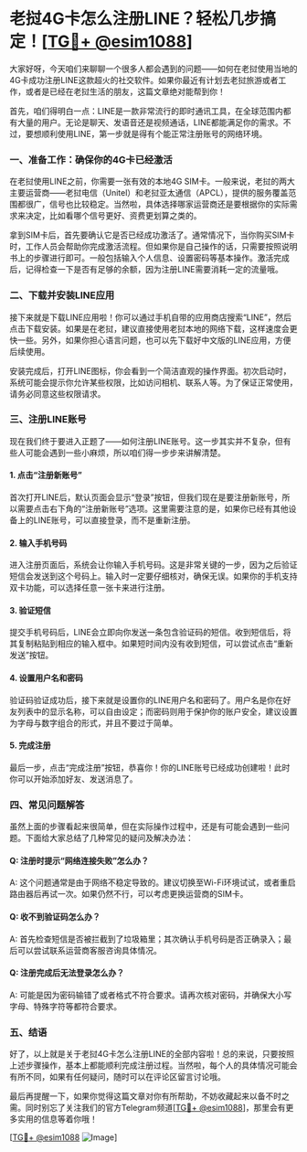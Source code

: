 # 老挝4G卡怎么注册LINE？轻松几步搞定！[[TG💪+ @esim1088](https://t.me/s/esim1088)]

大家好呀，今天咱们来聊聊一个很多人都会遇到的问题——如何在老挝使用当地的4G卡成功注册LINE这款超火的社交软件。如果你最近有计划去老挝旅游或者工作，或者是已经在老挝生活的朋友，这篇文章绝对能帮到你！

首先，咱们得明白一点：LINE是一款非常流行的即时通讯工具，在全球范围内都有大量的用户。无论是聊天、发语音还是视频通话，LINE都能满足你的需求。不过，要想顺利使用LINE，第一步就是得有个能正常注册账号的网络环境。

### 一、准备工作：确保你的4G卡已经激活

在老挝使用LINE之前，你需要一张有效的本地4G SIM卡。一般来说，老挝的两大主要运营商——老挝电信（Unitel）和老挝亚太通信（APCL），提供的服务覆盖范围都很广，信号也比较稳定。当然啦，具体选择哪家运营商还是要根据你的实际需求来决定，比如看哪个信号更好、资费更划算之类的。

拿到SIM卡后，首先要确认它是否已经成功激活了。通常情况下，当你购买SIM卡时，工作人员会帮助你完成激活流程。但如果你是自己操作的话，只需要按照说明书上的步骤进行即可。一般包括输入个人信息、设置密码等基本操作。激活完成后，记得检查一下是否有足够的余额，因为注册LINE需要消耗一定的流量哦。

### 二、下载并安装LINE应用

接下来就是下载LINE应用啦！你可以通过手机自带的应用商店搜索“LINE”，然后点击下载安装。如果是在老挝，建议直接使用老挝本地的网络下载，这样速度会更快一些。另外，如果你担心语言问题，也可以先下载好中文版的LINE应用，方便后续使用。

安装完成后，打开LINE图标，你会看到一个简洁直观的操作界面。初次启动时，系统可能会提示你允许某些权限，比如访问相机、联系人等。为了保证正常使用，请务必同意这些权限请求。

### 三、注册LINE账号

现在我们终于要进入正题了——如何注册LINE账号。这一步其实并不复杂，但有些人可能会遇到一些小麻烦，所以咱们得一步步来讲解清楚。

#### 1. 点击“注册新账号”

首次打开LINE后，默认页面会显示“登录”按钮，但我们现在是要注册新账号，所以需要点击右下角的“注册新账号”选项。这里需要注意的是，如果你已经有其他设备上的LINE账号，可以直接登录，而不是重新注册。

#### 2. 输入手机号码

进入注册页面后，系统会让你输入手机号码。这是非常关键的一步，因为之后验证短信会发送到这个号码上。输入时一定要仔细核对，确保无误。如果你的手机支持双卡功能，可以选择任意一张卡来进行注册。

#### 3. 验证短信

提交手机号码后，LINE会立即向你发送一条包含验证码的短信。收到短信后，将其复制粘贴到相应的输入框中。如果短时间内没有收到短信，可以尝试点击“重新发送”按钮。

#### 4. 设置用户名和密码

验证码验证成功后，接下来就是设置你的LINE用户名和密码了。用户名是你在好友列表中的显示名称，可以自由设定；而密码则用于保护你的账户安全，建议设置为字母与数字组合的形式，并且不要过于简单。

#### 5. 完成注册

最后一步，点击“完成注册”按钮，恭喜你！你的LINE账号已经成功创建啦！此时你可以开始添加好友、发送消息了。

### 四、常见问题解答

虽然上面的步骤看起来很简单，但在实际操作过程中，还是有可能会遇到一些问题。下面给大家总结了几种常见的疑问及解决办法：

#### Q: 注册时提示“网络连接失败”怎么办？
A: 这个问题通常是由于网络不稳定导致的。建议切换至Wi-Fi环境试试，或者重启路由器后再试一次。如果仍然不行，可以考虑更换运营商的SIM卡。

#### Q: 收不到验证码怎么办？
A: 首先检查短信是否被拦截到了垃圾箱里；其次确认手机号码是否正确录入；最后可以尝试联系运营商客服咨询具体情况。

#### Q: 注册完成后无法登录怎么办？
A: 可能是因为密码输错了或者格式不符合要求。请再次核对密码，并确保大小写字母、特殊字符等都符合要求。

### 五、结语

好了，以上就是关于老挝4G卡怎么注册LINE的全部内容啦！总的来说，只要按照上述步骤操作，基本上都能顺利完成注册过程。当然啦，每个人的具体情况可能会有所不同，如果有任何疑问，随时可以在评论区留言讨论哦。

最后再提醒一下，如果你觉得这篇文章对你有所帮助，不妨收藏起来以备不时之需。同时别忘了关注我们的官方Telegram频道[[TG💪+ @esim1088](https://t.me/s/esim1088)]，那里会有更多实用的信息等着你哦！

[[TG💪+ @esim1088](https://t.me/s/esim1088) ![Image](https://i.postimg.cc/4NQfJmqS/Snipaste-2025-05-13-00-14-12.png)]